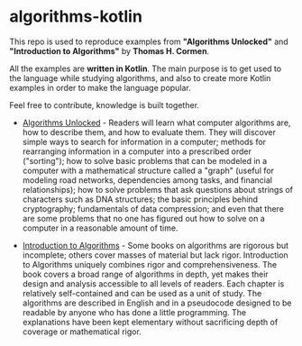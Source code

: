 # algorithms-kotlin
This repo is used to reproduce examples from **"Algorithms Unlocked"** and **"Introduction to Algorithms"** by **Thomas H. Cormen**.

All the examples are **written in Kotlin**. The main purpose is to get used to the language while studying algorithms, and also to create more Kotlin examples in order to make the language popular.

Feel free to contribute, knowledge is built together.

* [Algorithms Unlocked](https://www.amazon.com/Algorithms-Unlocked-Press-Thomas-Cormen/dp/0262518805) -  Readers will learn what computer algorithms are, how to describe them, and how to evaluate them. They will discover simple ways to search for information in a computer; methods for rearranging information in a computer into a prescribed order ("sorting"); how to solve basic problems that can be modeled in a computer with a mathematical structure called a "graph" (useful for modeling road networks, dependencies among tasks, and financial relationships); how to solve problems that ask questions about strings of characters such as DNA structures; the basic principles behind cryptography; fundamentals of data compression; and even that there are some problems that no one has figured out how to solve on a computer in a reasonable amount of time.

* [Introduction to Algorithms](https://www.amazon.com/Introduction-Algorithms-3rd-MIT-Press/dp/0262033844) - Some books on algorithms are rigorous but incomplete; others cover masses of material but lack rigor. Introduction to Algorithms uniquely combines rigor and comprehensiveness. The book covers a broad range of algorithms in depth, yet makes their design and analysis accessible to all levels of readers. Each chapter is relatively self-contained and can be used as a unit of study. The algorithms are described in English and in a pseudocode designed to be readable by anyone who has done a little programming. The explanations have been kept elementary without sacrificing depth of coverage or mathematical rigor.
